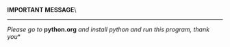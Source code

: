**IMPORTANT MESSAGE**\
_________________________________________________________________________________
*Please go to* **python.org** *and install python and run this program, thank you**
